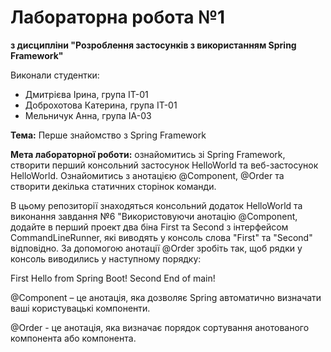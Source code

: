 # Лабораторна робота №1 

**з дисципліни "Розроблення застосунків з використанням Spring Framework"**

Виконали студентки:

- Дмитрієва Ірина, група ІТ-01
- Доброхотова Катерина, група ІТ-01
- Мельничук Анна, група ІА-03

**Тема:** 
Перше знайомство з Spring Framework

**Мета лабораторної роботи:** 
ознайомитись зі Spring Framework, створити перший консольний застосунок HelloWorld та веб-застосунок HelloWorld. Ознайомитись з анотацією @Component, @Order та створити декілька статичних сторінок команди.

В цьому репозиторії знаходяться консольний додаток HelloWorld та виконання завдання №6 "Використовуючи анотацію @Component, додайте в перший проект два біна First та Second з інтерфейсом CommandLineRunner, які виводять у консоль слова "First" та "Second" відповідно. За допомогою анотації @Order зробіть так, щоб рядки у консоль виводились у наступному порядку:

First 
Hello from Spring Boot! 
Second 
End of main!

@Component – це анотація, яка дозволяє Spring автоматично визначати ваші користувацькі компоненти.

@Order - це анотація, яка визначає порядок сортування анотованого компонента або компонента.
